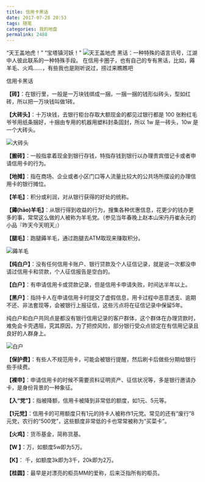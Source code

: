 ```yaml
---
title: 信用卡黑话
date: 2017-07-28 20:53
tags: 随笔
categories: 我的地盘
permalink: 2488
---
```


“天王盖地虎！”
“宝塔镇河妖！”
![天王盖地虎](https://cdn.uu126.cn/image/0/35/3a78b1a64418d15cdd43b1a7ecd85.jpg)
黑话：一种特殊的语言讯号，江湖中人彼此联系的一种特殊手段。
在信用卡圈子，也有自己的专有黑话，比如，薅羊毛、火鸡……，有些我也是刚听说过，捞过来瞧瞧吧

<!--more-->

信用卡黑话

**【砖】**：在银行里，一般是一万块钱绑成一捆，一捆一捆的钱形似砖头，型如红砖，所以把一万块钱叫做1砖。

**【大砖头】**：十万块钱，去银行柜台存取大额现金的都见过银行都是 100 张粉红毛爷爷用纸条捆好，十捆由专用的机器用塑料封条固封，所以 1w 是一砖头，10w 是一个大砖头。

![大砖头](https://cdn.uu126.cn/image/3/8f/246fed4993866b46b60ea7c16fe54.jpg)

**【搬砖】**：一般指拿着现金到银行存钱，特指存钱到银行以办理贵宾借记卡或者申请信用卡的行为。

**【地摊】**：指在商场、企业或者小区门口等人流量比较大的公共场所摆设的办理信用卡的银行摊位。

**【羊毛】**：积分或利润，对从银行获得的好处的统称。

**【薅(hāo)羊毛】**：从银行得到收益的行为，搜集各种优惠信息，花更少的钱办更多的事，常常这么做的人被称为羊毛党。（参见当年春晚上赵本山宋丹丹崔永元的小品『昨天今天明天』）

**【腿毛】**：跑腿薅羊毛，通过跑腿去ATM取现来赚取积分。

![薅羊毛](https://cdn.uu126.cn/image/3/a6/56996685df2d8a5914cb63ebf9f56.jpg)

**【纯白户】**：没有任何信用卡账户、银行贷款及个人征信记录，就是说一次都没申请过信用卡和贷款，个人征信报告是空白的。

**【白户】**：有申请信用卡或贷款记录，但是信用卡申请失败，时间达半年以上。

**【黑户】**：指持卡人在申请信用卡时提交了虚假信息，用卡过程中恶意透支、逾期不还、非法套现等，会被银行上报征信，这些污点将在征信记录中保留5年。

纯白户和白户共同点是都没有银行信用记录的客户群体，这个群体在办理贷款时，难免会卡壳遇阻，究其原因，为了把控风险，部分银行受众点锁定在有信用记录且良好的人群身上。

![白户](https://cdn.uu126.cn/image/8/94/17a73985c229c871ae6ab2aabbcb3.jpg)

**【保护费】**：有些人不规范用卡，可能会被银行提醒，然后刷卡后做些分期给银行些手续费。

**【裸申】**：申请信用卡的时候不需要资料证明资产、征信状况等，多是银行邀请办卡，是身份背景的一种象征。

**【入“党”】**：指被降额，信用卡被降到非常低的额度，如1元、5元等。

**【1元党】**：信用卡的可用额度只有1元的持卡人被称作1元党。常见的还有“废行”8元党，农行的“500党”，这些额度非常低的卡也常常被称为“买菜卡”。

**【火鸡】**：货币基金，简称货基。

**【W 】**：万，如额度5w即为5万。

**【K】**： 千，如额度3k即为3千，20k即为2万。

**【桂圆】**：最早是对漂亮的柜员MM的爱称，后来泛指所有的柜员。